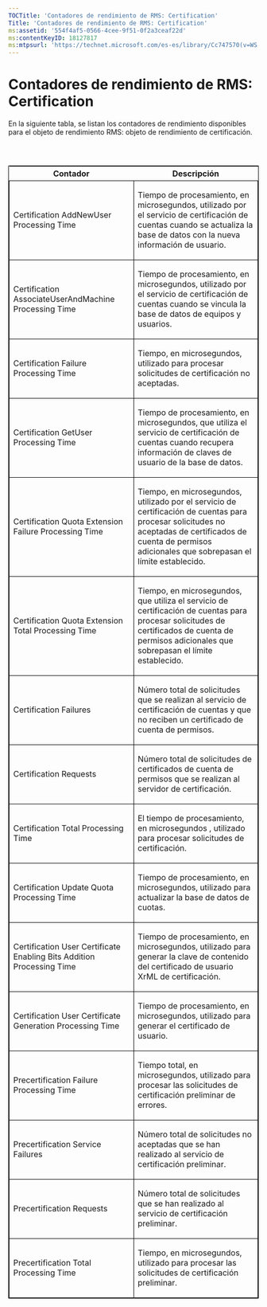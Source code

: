 ```yaml
---
TOCTitle: 'Contadores de rendimiento de RMS: Certification'
Title: 'Contadores de rendimiento de RMS: Certification'
ms:assetid: '554f4af5-0566-4cee-9f51-0f2a3ceaf22d'
ms:contentKeyID: 18127817
ms:mtpsurl: 'https://technet.microsoft.com/es-es/library/Cc747570(v=WS.10)'
---
```


Contadores de rendimiento de RMS: Certification
===============================================

En la siguiente tabla, se listan los contadores de rendimiento disponibles para el objeto de rendimiento RMS: objeto de rendimiento de certificación.

###  

<p> </p>
<table style="border:1px solid black;">
<colgroup>
<col width="50%" />
<col width="50%" />
</colgroup>
<thead>
<tr class="header">
<th>Contador</th>
<th>Descripción</th>
</tr>
</thead>
<tbody>
<tr class="odd">
<td style="border:1px solid black;"><p>Certification AddNewUser Processing Time</p></td>
<td style="border:1px solid black;"><p>Tiempo de procesamiento, en microsegundos, utilizado por el servicio de certificación de cuentas cuando se actualiza la base de datos con la nueva información de usuario.</p></td>
</tr>
<tr class="even">
<td style="border:1px solid black;"><p>Certification AssociateUserAndMachine Processing Time</p></td>
<td style="border:1px solid black;"><p>Tiempo de procesamiento, en microsegundos, utilizado por el servicio de certificación de cuentas cuando se vincula la base de datos de equipos y usuarios.</p></td>
</tr>
<tr class="odd">
<td style="border:1px solid black;"><p>Certification Failure Processing Time</p></td>
<td style="border:1px solid black;"><p>Tiempo, en microsegundos, utilizado para procesar solicitudes de certificación no aceptadas.</p></td>
</tr>
<tr class="even">
<td style="border:1px solid black;"><p>Certification GetUser Processing Time</p></td>
<td style="border:1px solid black;"><p>Tiempo de procesamiento, en microsegundos, que utiliza el servicio de certificación de cuentas cuando recupera información de claves de usuario de la base de datos.</p></td>
</tr>
<tr class="odd">
<td style="border:1px solid black;"><p>Certification Quota Extension Failure Processing Time</p></td>
<td style="border:1px solid black;"><p>Tiempo, en microsegundos, utilizado por el servicio de certificación de cuentas para procesar solicitudes no aceptadas de certificados de cuenta de permisos adicionales que sobrepasan el límite establecido.</p></td>
</tr>
<tr class="even">
<td style="border:1px solid black;"><p>Certification Quota Extension Total Processing Time</p></td>
<td style="border:1px solid black;"><p>Tiempo, en microsegundos, que utiliza el servicio de certificación de cuentas para procesar solicitudes de certificados de cuenta de permisos adicionales que sobrepasan el límite establecido.</p></td>
</tr>
<tr class="odd">
<td style="border:1px solid black;"><p>Certification Failures</p></td>
<td style="border:1px solid black;"><p>Número total de solicitudes que se realizan al servicio de certificación de cuentas y que no reciben un certificado de cuenta de permisos.</p></td>
</tr>
<tr class="even">
<td style="border:1px solid black;"><p>Certification Requests</p></td>
<td style="border:1px solid black;"><p>Número total de solicitudes de certificados de cuenta de permisos que se realizan al servidor de certificación.</p></td>
</tr>
<tr class="odd">
<td style="border:1px solid black;"><p>Certification Total Processing Time</p></td>
<td style="border:1px solid black;"><p>El tiempo de procesamiento, en microsegundos , utilizado para procesar solicitudes de certificación.</p></td>
</tr>
<tr class="even">
<td style="border:1px solid black;"><p>Certification Update Quota Processing Time</p></td>
<td style="border:1px solid black;"><p>Tiempo de procesamiento, en microsegundos, utilizado para actualizar la base de datos de cuotas.</p></td>
</tr>
<tr class="odd">
<td style="border:1px solid black;"><p>Certification User Certificate Enabling Bits Addition Processing Time</p></td>
<td style="border:1px solid black;"><p>Tiempo de procesamiento, en microsegundos, utilizado para generar la clave de contenido del certificado de usuario XrML de certificación.</p></td>
</tr>
<tr class="even">
<td style="border:1px solid black;"><p>Certification User Certificate Generation Processing Time</p></td>
<td style="border:1px solid black;"><p>Tiempo de procesamiento, en microsegundos, utilizado para generar el certificado de usuario.</p></td>
</tr>
<tr class="odd">
<td style="border:1px solid black;"><p>Precertification Failure Processing Time</p></td>
<td style="border:1px solid black;"><p>Tiempo total, en microsegundos, utilizado para procesar las solicitudes de certificación preliminar de errores.</p></td>
</tr>
<tr class="even">
<td style="border:1px solid black;"><p>Precertification Service Failures</p></td>
<td style="border:1px solid black;"><p>Número total de solicitudes no aceptadas que se han realizado al servicio de certificación preliminar.</p></td>
</tr>
<tr class="odd">
<td style="border:1px solid black;"><p>Precertification Requests</p></td>
<td style="border:1px solid black;"><p>Número total de solicitudes que se han realizado al servicio de certificación preliminar.</p></td>
</tr>
<tr class="even">
<td style="border:1px solid black;"><p>Precertification Total Processing Time</p></td>
<td style="border:1px solid black;"><p>Tiempo, en microsegundos, utilizado para procesar las solicitudes de certificación preliminar.</p></td>
</tr>
</tbody>
</table>
